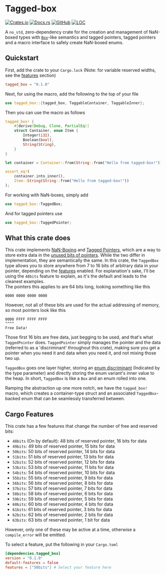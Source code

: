 # Tagged-box

[![Crates.io](https://img.shields.io/crates/v/tagged-box?style=flat)](https://crates.io/crates/tagged-box)
[![Docs.rs](https://docs.rs/tagged-box/badge.svg)](https://docs.rs/tagged-box)
[![GitHub](https://img.shields.io/github/languages/top/Kixiron/tagged-box)](https://github.com/Kixiron/tagged-box)
[![LOC](https://tokei.rs/b1/github/Kixiron/tagged-box)](https://github.com/Kixiron/tagged-box)

A `no_std`, zero-dependency crate for the creation and management of NaN-boxed types with
[`Box`]-like semantics and tagged pointers, tagged pointers and a macro interface to safely
create NaN-boxed enums.

## Quickstart

First, add the crate to your `Cargo.lock` (Note: for variable reserved widths, see the [features] section)

```toml
tagged_box = "0.1.0"
```

Next, for using the macro, add the following to the top of your file

```rust
use tagged_box::{tagged_box, TaggableContainer, TaggableInner};
```

Then you can use the macro as follows

```rust
tagged_box! {
    #[derive(Debug, Clone, PartialEq)]
    struct Container, enum Item {
        Integer(i32),
        Boolean(bool),
        String(String),
    }
}

let container = Container::from(String::from("Hello from tagged-box!"));

assert_eq!(
    container.into_inner(),
    Item::String(String::from("Hello from tagged-box!"))
);
```

For working with NaN-boxes, simply add

```rust
use tagged_box::TaggedBox;
```

And for tagged pointers use

```rust
use tagged_box::TaggedPointer;
```

## What this crate does

This crate implements [NaN-Boxing] and [Tagged Pointers], which are a way to store extra data in the [unused bits of pointers].
While the two differ in implementation, they are semantically the same. In this crate, the `TaggedBox` type allows you to store
anywhere from 7 to 16 bits of arbitrary data in your pointer, depending on the [features] enabled. For explanation's sake,
I'll be using the `48bits` feature to explain, as it's the default and leads to the cleanest examples.  
The pointers this applies to are 64 bits long, looking something like this

```text
0000 0000 0000 0000
```

However, not all of these bits are used for the actual addressing of memory, so most pointers look like this

```text
0000 FFFF FFFF FFFF
^^^^
Free Data!
```

Those first 16 bits are free data, just begging to be used, and that's what `TaggedPointer` does. `TaggedPointer` simply
manages the pointer and the data (referred to as a 'discriminant' throughout this crate), making sure you get a pointer when you
need it and data when you need it, and not mixing those two up.  

`TaggedBox` goes one layer higher, storing an [enum discriminant] (Indicated by the type parameter) and directly storing the enum variant's inner value to the heap. In short, `TaggedBox` is like a `Box` and an enum rolled into one.  

Ramping the abstraction up one more notch, we have the `tagged_box!` macro, which creates a container-type struct and an associated `TaggedBox`-backed enum that can be seamlessly transferred between.

## Cargo Features

This crate has a few features that change the number of free and reserved bits:

- `48bits` (On by default): 48 bits of reserved pointer, 16 bits for data
- `49bits`: 49 bits of reserved pointer, 15 bits for data
- `50bits`: 50 bits of reserved pointer, 14 bits for data
- `51bits`: 51 bits of reserved pointer, 13 bits for data
- `52bits`: 52 bits of reserved pointer, 12 bits for data
- `53bits`: 53 bits of reserved pointer, 11 bits for data
- `54bits`: 54 bits of reserved pointer, 10 bits for data
- `55bits`: 55 bits of reserved pointer, 9 bits for data
- `56bits`: 56 bits of reserved pointer, 8 bits for data
- `57bits`: 57 bits of reserved pointer, 7 bits for data
- `58bits`: 58 bits of reserved pointer, 6 bits for data
- `59bits`: 59 bits of reserved pointer, 5 bits for data
- `60bits`: 60 bits of reserved pointer, 4 bits for data
- `61bits`: 61 bits of reserved pointer, 3 bits for data
- `62bits`: 62 bits of reserved pointer, 2 bits for data
- `63bits`: 63 bits of reserved pointer, 1 bit for data

However, only one of these may be active at a time, otherwise a `compile_error` will be emitted.

To select a feature, put the following in your `Cargo.toml`

```toml
[dependencies.tagged_box]
version = "0.1.0"
default-features = false
features = ["50bits"] # Select your feature here
```

[`Box`]: (https://doc.rust-lang.org/std/boxed/struct.Box.html)
[features]: #cargo-features
[NaN-Boxing]: https://wingolog.org/archives/2011/05/18/value-representation-in-javascript-implementations
[Tagged Pointers]: https://en.wikipedia.org/wiki/Tagged_pointer
[unused bits of pointers]: https://en.wikipedia.org/wiki/X86-64#Virtual_address_space_details
[enum discriminant]: https://doc.rust-lang.org/reference/items/enumerations.html
